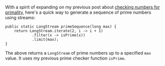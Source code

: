 <!-- title: Get a prime number sequence using Java 8 Streams  -->

With a spirit of expanding on my previous post about
[checking numbers for primality](CheckNumberPrimalityUsingJavaStreams), here's a
quick way to generate a sequence of prime numbers using streams:

~~~~{.java}
public static LongStream primeSequence(long max) {
    return LongStream.iterate(2, i -> i + 1)
            .filter(x -> isPrime(x))
            .limit(max);
}
~~~~

The above returns a `LongStream` of prime numbers up to a specified `max`
value. It uses my previous prime checker function `isPrime`.
